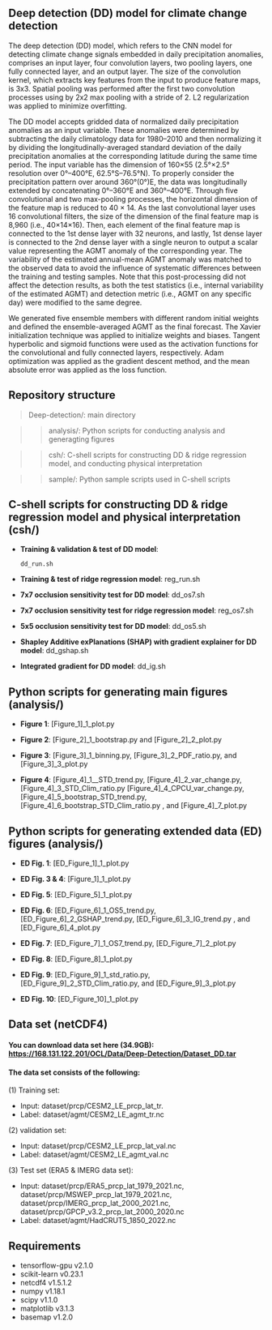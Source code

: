## Deep detection (DD) model for climate change detection
  The deep detection (DD) model, which refers to the CNN model for detecting climate change signals embedded in daily precipitation anomalies, comprises an input layer, four convolution layers, two pooling layers, one fully connected layer, and an output layer. The size of the convolution kernel, which extracts key features from the input to produce feature maps, is 3x3. Spatial pooling was performed after the first two convolution processes using by 2x2 max pooling with a stride of 2. L2 regularization was applied to minimize overfitting.

  The DD model accepts gridded data of normalized daily precipitation anomalies as an input variable. These anomalies were determined by subtracting the daily climatology data for 1980–2010 and then normalizing it by dividing the longitudinally-averaged standard deviation of the daily precipitation anomalies at the corresponding latitude during the same time period. The input variable has the dimension of 160×55 (2.5°×2.5° resolution over 0°–400°E, 62.5°S–76.5°N). To properly consider the precipitation pattern over around 360°(0°)E, the data was longitudinally extended by concatenating 0°–360°E and 360°–400°E. Through five convolutional and two max-pooling processes, the horizontal dimension of the feature map is reduced to 40 × 14. As the last convolutional layer uses 16 convolutional filters, the size of the dimension of the final feature map is 8,960 (i.e., 40×14×16). Then, each element of the final feature map is connected to the 1st dense layer with 32 neurons, and lastly, 1st dense layer is connected to the 2nd dense layer with a single neuron to output a scalar value representing the AGMT anomaly of the corresponding year. The variability of the estimated annual-mean AGMT anomaly was matched to the observed data to avoid the influence of systematic differences between the training and testing samples. Note that this post-processing did not affect the detection results, as both the test statistics (i.e., internal variability of the estimated AGMT) and detection metric (i.e., AGMT on any specific day) were modified to the same degree.

  We generated five ensemble members with different random initial weights and defined the ensemble-averaged AGMT as the final forecast. The Xavier initialization technique was applied to initialize weights and biases. Tangent hyperbolic and sigmoid functions were used as the activation functions for the convolutional and fully connected layers, respectively. Adam optimization was applied as the gradient descent method, and the mean absolute error was applied as the loss function.

## Repository structure
>Deep-detection/: main directory

>> analysis/: Python scripts for conducting analysis and generagting figures
 
>> csh/: C-shell scripts for constructing DD & ridge regression model, and conducting physical interpretation

>> sample/: Python sample scripts used in C-shell scripts

## C-shell scripts for constructing DD & ridge regression model and physical interpretation (csh/)
- **Training & validation & test of DD model**: <pre><code>dd_run.sh</code></pre>
  
- **Training & test of ridge regression model**: reg_run.sh
  
- **7x7 occlusion sensitivity test for DD model**: dd_os7.sh
  
- **7x7 occlusion sensitivity test for ridge regression model**: reg_os7.sh

- **5x5 occlusion sensitivity test for DD model**: dd_os5.sh

- **Shapley Additive exPlanations (SHAP) with gradient explainer for DD model**: dd_gshap.sh

- **Integrated gradient for DD model**: dd_ig.sh

## Python scripts for generating main figures (analysis/)
- **Figure 1**: [Figure_1]_1_plot.py
  
- **Figure 2**: [Figure_2]_1_bootstrap.py and [Figure_2]_2_plot.py
  
- **Figure 3**: [Figure_3]_1_binning.py, [Figure_3]_2_PDF_ratio.py, and [Figure_3]_3_plot.py
  
- **Figure 4**: [Figure_4]_1__STD_trend.py, [Figure_4]_2_var_change.py, [Figure_4]_3_STD_Clim_ratio.py
                [Figure_4]_4_CPCU_var_change.py, [Figure_4]_5_bootstrap_STD_trend.py, [Figure_4]_6_bootstrap_STD_Clim_ratio.py
                , and [Figure_4]_7_plot.py

## Python scripts for generating extended data (ED) figures (analysis/)
- **ED Fig. 1**: [ED_Figure_1]_1_plot.py
  
- **ED Fig. 3 & 4**: [Figure_1]_1_plot.py
  
- **ED Fig. 5**: [ED_Figure_5]_1_plot.py
  
- **ED Fig. 6**: [ED_Figure_6]_1_OS5_trend.py, [ED_Figure_6]_2_GSHAP_trend.py, [ED_Figure_6]_3_IG_trend.py
                 , and [ED_Figure_6]_4_plot.py
  
- **ED Fig. 7**: [ED_Figure_7]_1_OS7_trend.py, [ED_Figure_7]_2_plot.py
  
- **ED Fig. 8**: [ED_Figure_8]_1_plot.py
  
- **ED Fig. 9**: [ED_Figure_9]_1_std_ratio.py, [ED_Figure_9]_2_STD_Clim_ratio.py, and [ED_Figure_9]_3_plot.py
  
- **ED Fig. 10**: [ED_Figure_10]_1_plot.py

## Data set (netCDF4)
#### You can download data set here (34.9GB): https://168.131.122.201/OCL/Data/Deep-Detection/Dataset_DD.tar
#### The data set consists of the following:
(1) Training set: 
- Input: dataset/prcp/CESM2_LE_prcp_lat_tr.
- Label: dataset/agmt/CESM2_LE_agmt_tr.nc
       
(2) validation set:
- Input: dataset/prcp/CESM2_LE_prcp_lat_val.nc
- Label: dataset/agmt/CESM2_LE_agmt_val.nc
   
(3) Test set (ERA5 & IMERG data set):
          
- Input: dataset/prcp/ERA5_prcp_lat_1979_2021.nc,
         dataset/prcp/MSWEP_prcp_lat_1979_2021.nc,
         dataset/prcp/IMERG_prcp_lat_2000_2021.nc,
         dataset/prcp/GPCP_v3.2_prcp_lat_2000_2020.nc
- Label: dataset/agmt/HadCRUT5_1850_2022.nc

## Requirements
   -  tensorflow-gpu v2.1.0
   -  scikit-learn v0.23.1
   -  netcdf4 v1.5.1.2
   -  numpy v1.18.1
   -  scipy v1.1.0
   -  matplotlib v3.1.3
   -  basemap v1.2.0
   
   
